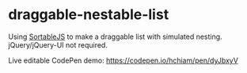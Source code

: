 # draggable-nestable-list

Using [SortableJS](https://github.com/SortableJS/Sortable) to make a draggable list with simulated nesting. jQuery/jQuery-UI not required.

Live editable CodePen demo: https://codepen.io/hchiam/pen/dyJbxyV
